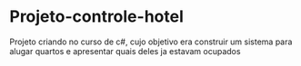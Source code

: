 # Projeto-controle-hotel
Projeto criando no curso de c#, cujo objetivo era construir um sistema para alugar quartos e apresentar quais deles ja estavam ocupados
